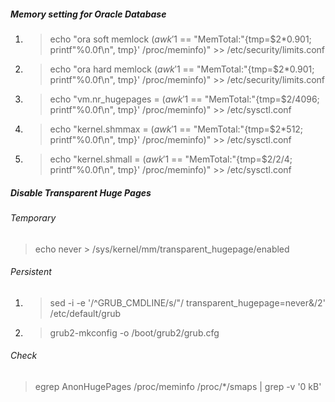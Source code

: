 ##### Memory setting for Oracle Database
1. > echo "ora soft memlock $(awk '$1 == "MemTotal:"{tmp=$2\*0.901; printf"%0.0f\n", tmp}' /proc/meminfo)" >> /etc/security/limits.conf  
2. > echo "ora hard memlock $(awk '$1 == "MemTotal:"{tmp=$2\*0.901; printf"%0.0f\n", tmp}' /proc/meminfo)" >> /etc/security/limits.conf  
3. > echo "vm.nr_hugepages = $(awk '$1 == "MemTotal:"{tmp=$2/4096; printf"%0.0f\n", tmp}' /proc/meminfo)" >> /etc/sysctl.conf  
4. > echo "kernel.shmmax = $(awk '$1 == "MemTotal:"{tmp=$2\*512; printf"%0.0f\n", tmp}' /proc/meminfo)" >> /etc/sysctl.conf  
5. > echo "kernel.shmall = $(awk '$1 == "MemTotal:"{tmp=$2/2/4; printf"%0.0f\n", tmp}' /proc/meminfo)" >> /etc/sysctl.conf

##### Disable Transparent Huge Pages
###### Temporary
> echo never > /sys/kernel/mm/transparent_hugepage/enabled
###### Persistent
1. > sed -i -e '/^GRUB_CMDLINE/s/"/ transparent_hugepage=never&/2' /etc/default/grub
2. > grub2-mkconfig -o /boot/grub2/grub.cfg
###### Check
> egrep AnonHugePages /proc/meminfo /proc/\*/smaps | grep -v '0 kB'
